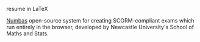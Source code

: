 

resume in LaTeX

[Numbas](https://github.com/numbas/editor)
open-source system for creating SCORM-compliant exams which run entirely in the browser, developed by Newcastle University's School of Maths and Stats.
